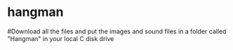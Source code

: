 # hangman
#Download all the files and put the images and sound files in a folder called "Hangman" in your local C disk drive
